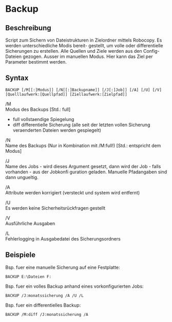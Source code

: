 

# Backup
 

## Beschreibung
Script zum Sichern von Dateistrukturen in Zielordner mittels Robocopy. Es werden unterschiedliche Modis bereit-
gestellt, um volle oder differentielle Sicherungen zu erstellen.
Alle Quellen und Ziele werden aus den Config-Dateien gezogen. Ausser im manuellen Modus. Hier kann das Ziel per
Parameter bestimmt werden.

## Syntax

    BACKUP [/M[[:]Modus]] [/N[[:]Backupname]] [/J[:]Job]] [/A] [/U] [/V] [Quelllaufwerk:[Quellpfad]] [Ziellaufwerk:[Zielpfad]]


/M     
Modus des Backups [Std.: full]
* full  vollstaendige Spiegelung
* diff  differentielle Sicherung (alle seit der letzten vollen Sicherung veraenderten Dateien werden gespiegelt)
        
/N     
Name des Backups (Nur in Kombination mit /M:full!) [Std.: entspricht dem Modus]  	

/J     
Name des Jobs - wird dieses Argument gesetzt, dann wird der Job - falls vorhanden - aus der Jobkonfi guration geladen. Manuelle Pfadangaben sind dann ungueltig.

/A     
Attribute werden korrigiert (versteckt und system wird entfernt)

/U     
Es werden keine Sicherheitsrückfragen gestellt

/V     
Ausführliche Ausgaben

/L     
Fehlerlogging in Ausgabedatei des Sicherungsordners

## Beispiele
Bsp. fuer eine manuelle Sicherung auf eine Festplatte:

    BACKUP E:\Dateien F:
     
Bsp. fuer ein volles Backup anhand eines vorkonfigurierten Jobs: 

    BACKUP /J:monatssicherung /A /U /L
     
Bsp. fuer ein differentielles Backup: 

    BACKUP /M:diff /J:monatssicherung /A

